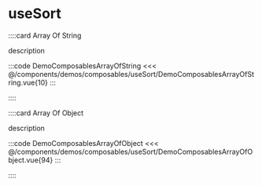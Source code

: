 # useSort

<!-- 👉 Array Of String -->
::::card Array Of String

description

:::code DemoComposablesArrayOfString
<<< @/components/demos/composables/useSort/DemoComposablesArrayOfString.vue{10}
:::

::::

<!-- 👉 Array Of Object -->
::::card Array Of Object

description

:::code DemoComposablesArrayOfObject
<<< @/components/demos/composables/useSort/DemoComposablesArrayOfObject.vue{94}
:::

::::

